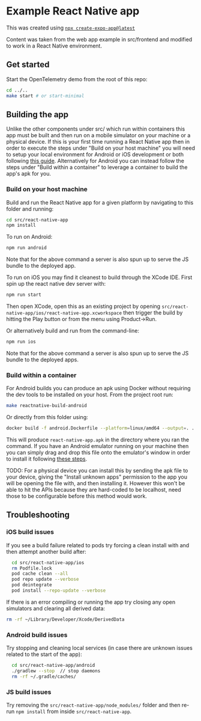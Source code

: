 # Example React Native app

This was created using [`npx create-expo-app@latest`](https://reactnative.dev/docs/environment-setup#start-a-new-react-native-project-with-expo)

Content was taken from the web app example in src/frontend and modified to work
in a React Native environment.

## Get started

Start the OpenTelemetry demo from the root of this repo:

```bash
cd ../..
make start # or start-minimal
```

## Building the app

Unlike the other components under src/ which run within containers this
app must be built and then run on a mobile simulator on your machine or a physical
device. If this is your first time running a React Native app then in order to
execute the steps under "Build on your host machine" you will need to setup your
local environment for Android or iOS development or both following
[this guide](https://reactnative.dev/docs/set-up-your-environment). Alternatively
for Android you can instead follow the steps under "Build within a container" to
leverage a container to build the app's apk for you.

### Build on your host machine

Build and run the React Native app for a given platform by navigating to this folder
and running:

```bash
cd src/react-native-app
npm install
```

To run on Android:

```bash
npm run android
```

Note that for the above command a server is also spun up to serve the JS bundle
to the deployed app.

To run on iOS you may find it cleanest to build through the XCode IDE. First spin
up the react native dev server with:

```bash
npm run start
```

Then open XCode, open this as an existing project by opening `src/react-native-app/ios/react-native-app.xcworkspace`
then trigger the build by hitting the Play button or from the menu using Product->Run.


Or alternatively build and run from the command-line:

```bash
npm run ios
```

Note that for the above command a server is also spun up to serve the JS bundle
to the deployed apps.

### Build within a container

For Android builds you can produce an apk using Docker without requiring the dev
tools to be installed on your host. From the project root run:

```bash
make reactnative-build-android
```

Or directly from this folder using:

```bash
docker build -f android.Dockerfile --platform=linux/amd64 --output=. .
```

This will produce `react-native-app.apk` in the directory where you ran the command.
If you have an Android emulator running on your machine then you can simply drag
and drop this file onto the emulator's window in order to install it following
[these steps](https://developer.android.com/studio/run/emulator-install-add-files).

TODO: For a physical device you can install this by sending the apk file to your
device, giving the "Install unknown apps" permission to the app you will be opening
the file with, and then installing it. However this won't be able to hit the APIs
because they are hard-coded to be localhost, need those to be configurable before
this method would work.

## Troubleshooting

### iOS build issues

If you see a build failure related to pods try forcing a clean install with and
then attempt another build after:

```bash
  cd src/react-native-app/ios
  rm Podfile.lock
  pod cache clean --all
  pod repo update --verbose
  pod deintegrate
  pod install --repo-update --verbose
```

If there is an error compiling or running the app try closing any open simulators
and clearing all derived data:

```bash
rm -rf ~/Library/Developer/Xcode/DerivedData
```

### Android build issues

Try stopping and cleaning local services (in case there are unknown issues related
to the start of the app):

```bash
  cd src/react-native-app/android
  ./gradlew --stop  // stop daemons
  rm -rf ~/.gradle/caches/
```

### JS build issues

Try removing the `src/react-native-app/node_modules/` folder and then re-run `npm install`
from inside `src/react-native-app`.
